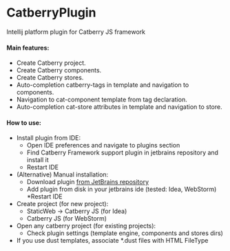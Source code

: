 # CatberryPlugin
Intellij platform plugin for Catberry JS framework

#### Main features:
* Create Catberry project.
* Create Catberry components.
* Create Catberry stores.
* Auto-completion catberry-tags in template and navigation to components.
* Navigation to cat-component template from tag declaration.
* Auto-completion cat-store attributes in template and navigation to store.

#### How to use:
* Install plugin from IDE:
    * Open IDE preferences and navigate to plugins section
    * Find Catberry Framework support plugin in jetbrains repository and install it
    * Restart IDE
* (Alternative) Manual installation:
    * Download plugin [from JetBrains repository](https://plugins.jetbrains.com/plugin/8283)
    * Add plugin from disk in your jetbrains ide (tested: Idea, WebStorm)
    *Restart IDE
* Create project (for new project):
	* StaticWeb -> Catberry JS (for Idea)
	* Catberry JS (for WebStorm)
* Open any catberry project (for existing projects):
	* Check plugin settings (template engine, components and stores dirs)
* If you use dust templates, associate \*.dust files with HTML FileType
